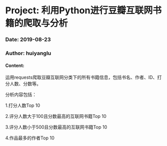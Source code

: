 # Project: 利用Python进行豆瓣互联网书籍的爬取与分析

### Date: 2019-08-23  

### Author: huiyanglu  

#### Content:    
  
运用requests爬取豆瓣互联网分类下的所有书籍信息，包括书名、作者、ID、打分人数、分数等。  
  
分析内容包括：  

1.打分人数Top 10  
  
2.评分人数大于100且分数最高的互联网书籍Top 10  
  
3.评分人数小于500且分数最高的互联网书籍Top 10  
  
4.作品最多的作者Top 10  
